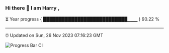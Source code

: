 ### Hi there 👋 I am Harry , 

⏳ Year progress { ███████████████████████████▁▁▁ } 90.22 %

---

⏰ Updated on Sun, 26 Nov 2023 07:16:23 GMT

![Progress Bar CI](https://github.com/duykhang68/duykhang68/workflows/Progress%20Bar%20CI/badge.svg)
